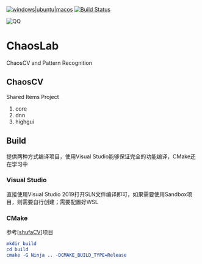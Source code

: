 [![windows|ubuntu|macos](https://github.com/zjysnow/ChaosLab/actions/workflows/cmake.yml/badge.svg)](https://github.com/zjysnow/ChaosLab/actions/workflows/cmake.yml)
[![Build Status](https://dev.azure.com/zjysnow/ChaosLab/_apis/build/status/ChaosLab?branchName=main)](https://dev.azure.com/zjysnow/ChaosLab/_build/latest?definitionId=32&branchName=main)

![QQ](https://img.shields.io/badge/QQ-980428900-grenn?logo=tencentqq)

# ChaosLab
ChaosCV and Pattern Recognition

## ChaosCV
Shared Items Project
1. core
2. dnn
3. highgui

## Build
提供两种方式编译项目，使用Visual Studio能够保证完全的功能编译，CMake还在学习中

### Visual Studio
直接使用Visual Studio 2019打开SLN文件编译即可，如果需要使用Sandbox项目，则需要自行创建；需要配置好WSL

### CMake
参考[[shufaCV](https://github.com/scarsty/shufaCV)]项目

```cmake
mkdir build
cd build
cmake -G Ninja .. -DCMAKE_BUILD_TYPE=Release
```